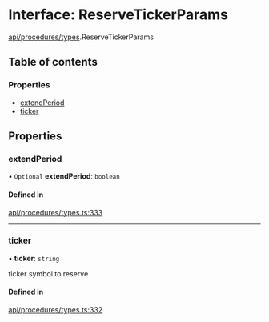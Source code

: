 # Interface: ReserveTickerParams

[api/procedures/types](../wiki/api.procedures.types).ReserveTickerParams

## Table of contents

### Properties

- [extendPeriod](../wiki/api.procedures.types.ReserveTickerParams#extendperiod)
- [ticker](../wiki/api.procedures.types.ReserveTickerParams#ticker)

## Properties

### extendPeriod

• `Optional` **extendPeriod**: `boolean`

#### Defined in

[api/procedures/types.ts:333](https://github.com/PolymeshAssociation/polymesh-sdk/blob/31fdce23/src/api/procedures/types.ts#L333)

___

### ticker

• **ticker**: `string`

ticker symbol to reserve

#### Defined in

[api/procedures/types.ts:332](https://github.com/PolymeshAssociation/polymesh-sdk/blob/31fdce23/src/api/procedures/types.ts#L332)
